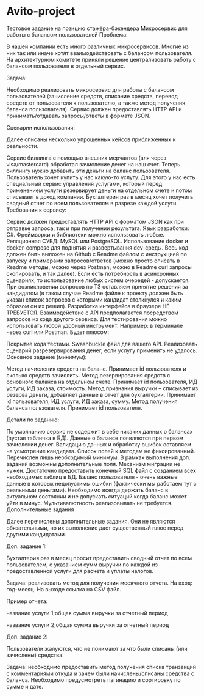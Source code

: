 # Avito-project

Тестовое задание на позицию стажёра-бэкендера
Микросервис для работы с балансом пользователей
Проблема:

В нашей компании есть много различных микросервисов. Многие из них так или иначе хотят взаимодействовать с балансом пользователя. На архитектурном комитете приняли решение централизовать работу с балансом пользователя в отдельный сервис.

Задача:

Необходимо реализовать микросервис для работы с балансом пользователей (зачисление средств, списание средств, перевод средств от пользователя к пользователю, а также метод получения баланса пользователя). Сервис должен предоставлять HTTP API и принимать/отдавать запросы/ответы в формате JSON.

Сценарии использования:

Далее описаны несколько упрощенных кейсов приближенных к реальности.

Сервис биллинга с помощью внешних мерчантов (аля через visa/mastercard) обработал зачисление денег на наш счет. Теперь биллингу нужно добавить эти деньги на баланс пользователя.
Пользователь хочет купить у нас какую-то услугу. Для этого у нас есть специальный сервис управления услугами, который перед применением услуги резервирует деньги на отдельном счете и потом списывает в доход компании.
Бухгалтерия раз в месяц хочет получить сводный отчет по всем пользователям в разрезе каждой услуги.
Требования к сервису:

Сервис должен предоставлять HTTP API с форматом JSON как при отправке запроса, так и при получении результата.
Язык разработки: C#.
Фреймворки и библиотеки можно использовать любые.
Реляционная СУБД: MySQL или PostgreSQL.
Использование docker и docker-compose для поднятия и развертывания dev-среды.
Весь код должен быть выложен на Github с Readme файлом с инструкцией по запуску и примерами запросов/ответов (можно просто описать в Readme методы, можно через Postman, можно в Readme curl запросы скопировать, и так далее).
Если есть потребность в асинхронных сценариях, то использование любых систем очередей - допускается.
При возникновении вопросов по ТЗ оставляем принятие решения за кандидатом (в таком случае Readme файле к проекту должен быть указан список вопросов с которыми кандидат столкнулся и каким образом он их решил).
Разработка интерфейса в браузере НЕ ТРЕБУЕТСЯ. Взаимодействие с API предполагается посредством запросов из кода другого сервиса. Для тестирования можно использовать любой удобный инструмент. Например: в терминале через curl или Postman.
Будет плюсом:

Покрытие кода тестами.
Swashbuckle файл для вашего API.
Реализовать сценарий разрезервирования денег, если услугу применить не удалось.
Основное задание (минимум):

Метод начисления средств на баланс. Принимает id пользователя и сколько средств зачислить. Метод резервирования средств с основного баланса на отдельном счете. Принимает id пользователя, ИД услуги, ИД заказа, стоимость. Метод признания выручки – списывает из резерва деньги, добавляет данные в отчет для бухгалтерии. Принимает id пользователя, ИД услуги, ИД заказа, сумму. Метод получения баланса пользователя. Принимает id пользователя.

Детали по заданию:

По умолчанию сервис не содержит в себе никаких данных о балансах (пустая табличка в БД). Данные о балансе появляются при первом зачислении денег.
Валидацию данных и обработку ошибок оставляем на усмотрение кандидата.
Список полей к методам не фиксированный. Перечислен лишь необходимый минимум. В рамках выполнения доп. заданий возможны дополнительные поля.
Механизм миграции не нужен. Достаточно предоставить конечный SQL файл с созданием всех необходимых таблиц в БД.
Баланс пользователя - очень важные данные в которых недопустимы ошибки (фактически мы работаем тут с реальными деньгами). Необходимо всегда держать баланс в актуальном состоянии и не допускать ситуаций когда баланс может уйти в минус.
Мультивалютность реализовывать не требуется.
Дополнительные задания

Далее перечислены дополнительные задания. Они не являются обязательными, но их выполнение даст существенный плюс перед другими кандидатами.

Доп. задание 1:

Бухгалтерия раз в месяц просит предоставить сводный отчет по всем пользователем, с указанием сумм выручки по каждой из предоставленной услуги для расчета и уплаты налогов.

Задача: реализовать метод для получения месячного отчета. На вход: год-месяц. На выходе ссылка на CSV файл.

Пример отчета:

название услуги 1;общая сумма выручки за отчетный период

название услуги 2;общая сумма выручки за отчетный период

Доп. задание 2:

Пользователи жалуются, что не понимают за что были списаны (или зачислены) средства.

Задача: необходимо предоставить метод получения списка транзакций с комментариями откуда и зачем были начислены/списаны средства с баланса. Необходимо предусмотреть пагинацию и сортировку по сумме и дате.
